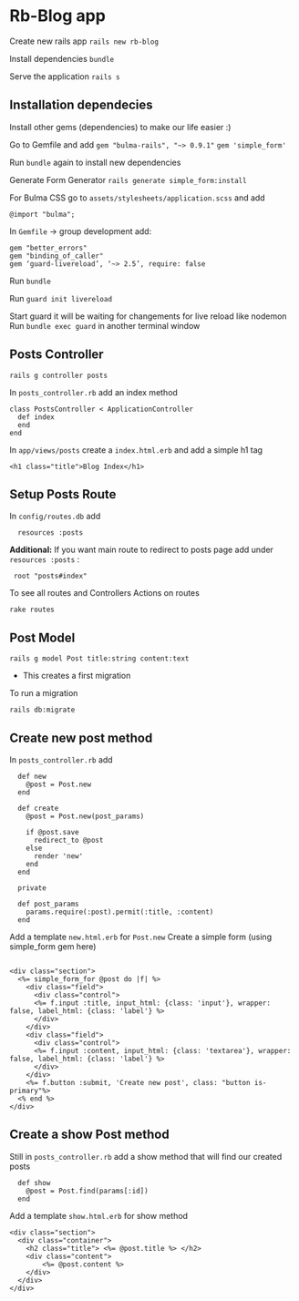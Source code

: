 # Rb-Blog app

Create new rails app
`rails new rb-blog`

Install dependencies
`bundle`

Serve the application
`rails s`

## Installation dependecies

Install other gems (dependencies) to make our life easier :)

Go to Gemfile and add
`gem "bulma-rails", "~> 0.9.1"`
`gem 'simple_form'`

Run `bundle` again to install new dependencies

Generate Form Generator
`rails generate simple_form:install`

For Bulma CSS go to `assets/stylesheets/application.scss` and add

`@import "bulma";`

In `Gemfile` -> group development add:

```
gem "better_errors"
gem "binding_of_caller"
gem ‘guard-livereload’, ‘~> 2.5’, require: false
```

Run `bundle`

Run `guard init livereload`

Start guard it will be waiting for changements for live reload like nodemon
Run `bundle exec guard` in another terminal window

## Posts Controller

`rails g controller posts`

In `posts_controller.rb` add an index method

```
class PostsController < ApplicationController
  def index
  end
end
```

In `app/views/posts` create a `index.html.erb` and add a simple h1 tag

```
<h1 class="title">Blog Index</h1>
```

## Setup Posts Route

In `config/routes.db` add

```
  resources :posts
```

<b>Additional:</b> If you want main route to redirect to posts page add under `resources :posts` :

```
 root "posts#index"
```

To see all routes and Controllers Actions on routes

```
rake routes
```

## Post Model

```
rails g model Post title:string content:text
```

- This creates a first migration

To run a migration

```
rails db:migrate
```

## Create new post method

In `posts_controller.rb` add

```
  def new
    @post = Post.new
  end

  def create
    @post = Post.new(post_params)

    if @post.save
      redirect_to @post
    else
      render 'new'
    end
  end

  private

  def post_params
    params.require(:post).permit(:title, :content)
  end
```

Add a template `new.html.erb` for `Post.new`
Create a simple form (using simple_form gem here)

```

<div class="section">
  <%= simple_form_for @post do |f| %>
    <div class="field">
      <div class="control">
      <%= f.input :title, input_html: {class: 'input'}, wrapper: false, label_html: {class: 'label'} %>
      </div>
    </div>
    <div class="field">
      <div class="control">
      <%= f.input :content, input_html: {class: 'textarea'}, wrapper: false, label_html: {class: 'label'} %>
      </div>
    </div>
    <%= f.button :submit, 'Create new post', class: "button is-primary"%>
  <% end %>
</div>

```

## Create a show Post method

Still in `posts_controller.rb` add a show method that will find our created posts

```
  def show
    @post = Post.find(params[:id])
  end
```

Add a template `show.html.erb` for show method

```
<div class="section">
  <div class="container">
    <h2 class="title"> <%= @post.title %> </h2>
    <div class="content">
        <%= @post.content %>
    </div>
  </div>
</div>
```
